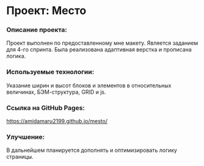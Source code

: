 # Проект: Место

### Описание проекта:

Проект выполнен по предоставленному мне макету. Является заданием для 4-го спринта. Была реализована адаптивная верстка и прописана логика.

### Используемые технологии:

Указание ширин и высот блоков и элементов в относительных величинах, БЭМ-структура, GRID и js.

### Ссылка на GitHub Pages:

 https://amidamaru2199.github.io/mesto/

 ### Улучшение:

 В дальнейшем планируется дополнять и оптимизировать логику страницы.